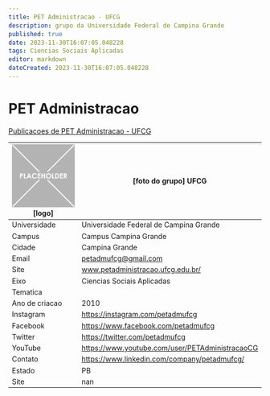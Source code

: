 ```yaml
---
title: PET Administracao - UFCG
description: grupo da Universidade Federal de Campina Grande
published: true
date: 2023-11-30T16:07:05.048228
tags: Ciencias Sociais Aplicadas
editor: markdown
dateCreated: 2023-11-30T16:07:05.048228
---
```


# PET Administracao

[Publicacoes de PET Administracao - UFCG](/atividade/110PETAdministracaoUFCG/feed.md)

| ![placeholder.png](/placeholder.png) [logo] | [foto do grupo] UFCG         |
| ------------------------------------------- | ------------------------------------------------- |
| Universidade                                | Universidade Federal de Campina Grande      |
| Campus                                      | Campus Campina Grande            |
| Cidade                                      | Campina Grande             |
| Email                                       | petadmufcg@gmail.com             |
| Site                                        | www.petadministracao.ufcg.edu.br/              |
| Eixo                                        | Ciencias Sociais Aplicadas              |
| Tematica                                    |           |
| Ano de criacao                              | 2010        |
| Instagram                                   | https://instagram.com/petadmufcg         |
| Facebook                                    | https://www.facebook.com/petadmufcg          |
| Twitter                                     | https://twitter.com/petadmufcg           |
| YouTube                                     | https://www.youtube.com/user/PETAdministracaoCG           |
| Contato                                     | https://www.linkedin.com/company/petadmufcg/         |
| Estado                                      |  PB            |
| Site                                        | nan |
